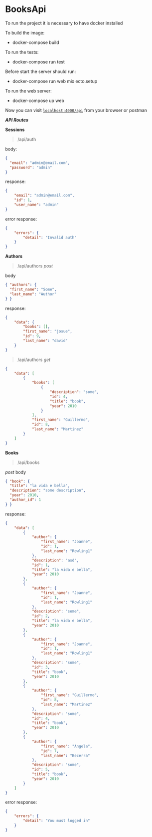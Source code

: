 # BooksApi

To run the project it is necessary to have docker installed

To build the image: 
  * docker-compose build

To run the tests: 
  * docker-compose run test

Before start the server should run: 

  * docker-compose run web mix ecto.setup

To run the web server: 
  * docker-compose up web

Now you can visit [`localhost:4000/api`](http://localhost:4000/api) from your browser or postman

***API Routes***

**Sessions**

> /api/auth

body: 

```Json
{
  "email": "admin@email.com",
  "password": "admin"
}
```

response: 
```Json
{
    "email": "admin@email.com",
    "id": 1,
    "user_name": "admin"
}
```

error response:
```Json
{
    "errors": {
        "detail": "Invalid auth"
    }
}
```
**Authors**
> /api/authors
*post*

body

```Json
{ "authors": {
  "first_name": "Some",
  "last_name": "Author"
} }
```

response:

```Json
{
    "data": {
        "books": [],
        "first_name": "josue",
        "id": 9,
        "last_name": "david"
    }
}
```

> /api/authors
*get*

```Json
{
    "data": [
        {
            "books": [
                {
                    "description": "some",
                    "id": 4,
                    "title": "book",
                    "year": 2010
                }
            ],
            "first_name": "Guillermo",
            "id": 8,
            "last_name": "Martinez"
        }
    ]
}
```


**Books**
> /api/books

*post*
body

```Json
{ "book": {
  "title": "la vida e bella",
  "description": "some description",
  "year": 2010,
  "author_id": 1
} }
```

response: 
```Json
{
    "data": [
        {
            "author": {
                "first_name": "Joanne",
                "id": 1,
                "last_name": "Rowling1"
            },
            "description": "asd",
            "id": 1,
            "title": "la vida e bella",
            "year": 2010
        },
        {
            "author": {
                "first_name": "Joanne",
                "id": 1,
                "last_name": "Rowling1"
            },
            "description": "some",
            "id": 2,
            "title": "la vida e bella",
            "year": 2010
        },
        {
            "author": {
                "first_name": "Joanne",
                "id": 1,
                "last_name": "Rowling1"
            },
            "description": "some",
            "id": 3,
            "title": "book",
            "year": 2010
        },
        {
            "author": {
                "first_name": "Guillermo",
                "id": 8,
                "last_name": "Martinez"
            },
            "description": "some",
            "id": 4,
            "title": "book",
            "year": 2010
        },
        {
            "author": {
                "first_name": "Angela",
                "id": 7,
                "last_name": "Becerra"
            },
            "description": "some",
            "id": 5,
            "title": "book",
            "year": 2010
        }
    ]
}
```

error response:
```json
{
    "errors": {
        "detail": "You must logged in"
    }
}
```
